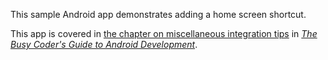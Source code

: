 This sample Android app demonstrates
adding a home screen shortcut.

This app is covered in 
[the chapter on miscellaneous integration tips](https://commonsware.com/Android/previews/miscellaneous-integration-tips)
in [*The Busy Coder's Guide to Android Development*](https://commonsware.com/Android/).

